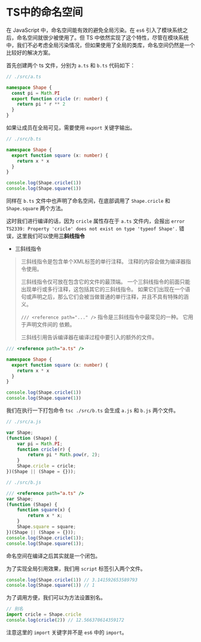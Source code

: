 # TS中的命名空间

在 JavaScript 中，命名空间能有效的避免全局污染。在 `es6` 引入了模块系统之后，命名空间就很少被使用了。但 TS 中依然实现了这个特性，尽管在模块系统中，我们不必考虑全局污染情况，但如果使用了全局的类库，命名空间仍然是一个比较好的解决方案。

首先创建两个 ts 文件，分别为 `a.ts` 和 `b.ts` 代码如下：

```ts
// ./src/a.ts

namespace Shape {
  const pi = Math.PI
  export function cricle (r: number) {
    return pi * r ** 2
  }
}
```

如果让成员在全局可见，需要使用 `export` 关键字输出。

```ts
// ./src/b.ts

namespace Shape {
  export function square (x: number) {
    return x * x
  }
}

console.log(Shape.cricle(1))
console.log(Shape.square(1))
```

同样在 `b.ts` 文件中也声明了命名空间，在底部调用了 `Shape.cricle` 和 `Shape.square` 两个方法。

这时我们进行编译的话，因为 `cricle` 属性存在于 `a.ts` 文件内，会报出 `error TS2339: Property 'cricle' does not exist on type 'typeof Shape'.` 错误，这里我们可以使用**三斜线指令**

* 三斜线指令

> 三斜线指令是包含单个XML标签的单行注释。 注释的内容会做为编译器指令使用。
>
> 三斜线指令仅可放在包含它的文件的最顶端。 一个三斜线指令的前面只能出现单行或多行注释，这包括其它的三斜线指令。 如果它们出现在一个语句或声明之后，那么它们会被当做普通的单行注释，并且不具有特殊的涵义。
> 
> `/// <reference path="..." />` 指令是三斜线指令中最常见的一种。 它用于声明文件间的 依赖。
>
> 三斜线引用告诉编译器在编译过程中要引入的额外的文件。

```ts
/// <reference path="a.ts" />

namespace Shape {
  export function square (x: number) {
    return x * x
  }
}

console.log(Shape.cricle(1))
console.log(Shape.square(1))
```

我们在执行一下打包命令 `tsc ./src/b.ts` 会生成 `a.js` 和 `b.js` 两个文件。

```js
// ./src/a.js

var Shape;
(function (Shape) {
    var pi = Math.PI;
    function cricle(r) {
        return pi * Math.pow(r, 2);
    }
    Shape.cricle = cricle;
})(Shape || (Shape = {}));

// ./src/b.js

/// <reference path="a.ts" />
var Shape;
(function (Shape) {
    function square(x) {
        return x * x;
    }
    Shape.square = square;
})(Shape || (Shape = {}));
console.log(Shape.cricle(1));
console.log(Shape.square(1));
```

命名空间在编译之后其实就是一个闭包。

为了实现全局引用效果，我们用 `script` 标签引入两个文件。

```js
console.log(Shape.cricle(1)) // 3.141592653589793
console.log(Shape.square(1)) // 1
```

为了调用方便，我们可以为方法设置别名。

```ts
// 别名
import cricle = Shape.cricle
console.log(cricle(2)) // 12.566370614359172
```

注意这里的 `import` 关键字并不是 `es6` 中的 `import`。
